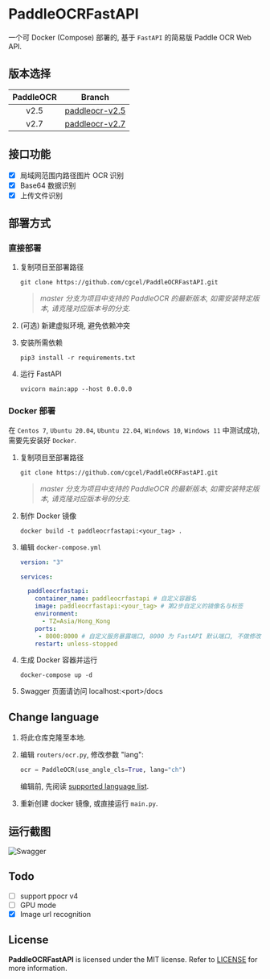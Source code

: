 # PaddleOCRFastAPI

一个可 Docker (Compose) 部署的, 基于 `FastAPI` 的简易版 Paddle OCR Web API.

## 版本选择

| PaddleOCR | Branch |
| :--: | :--: |
| v2.5 | [paddleocr-v2.5](https://github.com/cgcel/PaddleOCRFastAPI/tree/paddleocr-v2.5) |
| v2.7 | [paddleocr-v2.7](https://github.com/cgcel/PaddleOCRFastAPI/tree/paddleocr-v2.7) |

## 接口功能

- [x] 局域网范围内路径图片 OCR 识别
- [x] Base64 数据识别
- [x] 上传文件识别

## 部署方式

### 直接部署

1. 复制项目至部署路径

   ```shell
   git clone https://github.com/cgcel/PaddleOCRFastAPI.git
   ```

   > *master 分支为项目中支持的 PaddleOCR 的最新版本, 如需安装特定版本, 请克隆对应版本号的分支.*

2. (可选) 新建虚拟环境, 避免依赖冲突
3. 安装所需依赖

   ```shell
   pip3 install -r requirements.txt
   ```

4. 运行 FastAPI

   ```shell
   uvicorn main:app --host 0.0.0.0
   ```

### Docker 部署

在 `Centos 7`, `Ubuntu 20.04`, `Ubuntu 22.04`, `Windows 10`, `Windows 11` 中测试成功, 需要先安装好 `Docker`.

1. 复制项目至部署路径

   ```shell
   git clone https://github.com/cgcel/PaddleOCRFastAPI.git
   ```

   > *master 分支为项目中支持的 PaddleOCR 的最新版本, 如需安装特定版本, 请克隆对应版本号的分支.*

2. 制作 Docker 镜像

   ```shell
   docker build -t paddleocrfastapi:<your_tag> .
   ```

3. 编辑 `docker-compose.yml`

   ```yaml
   version: "3"

   services:

     paddleocrfastapi:
       container_name: paddleocrfastapi # 自定义容器名
       image: paddleocrfastapi:<your_tag> # 第2步自定义的镜像名与标签
       environment:
         - TZ=Asia/Hong_Kong
       ports:
        - 8000:8000 # 自定义服务暴露端口, 8000 为 FastAPI 默认端口, 不做修改
       restart: unless-stopped
   ```

4. 生成 Docker 容器并运行

   ```shell
   docker-compose up -d
   ```

5. Swagger 页面请访问 localhost:\<port\>/docs

## Change language

1. 将此仓库克隆至本地.
2. 编辑 `routers/ocr.py`, 修改参数 "lang":

   ```python
   ocr = PaddleOCR(use_angle_cls=True, lang="ch")
   ```

   编辑前, 先阅读 [supported language list](https://github.com/PaddlePaddle/PaddleOCR/blob/release/2.7/doc/doc_en/multi_languages_en.md#5-support-languages-and-abbreviations).

3. 重新创建 docker 镜像, 或直接运行 `main.py`.

## 运行截图

![Swagger](https://raw.githubusercontent.com/cgcel/PaddleOCRFastAPI/dev/screenshots/Swagger.png)

## Todo

- [ ] support ppocr v4
- [ ] GPU mode
- [x] Image url recognition

## License

**PaddleOCRFastAPI** is licensed under the MIT license. Refer to [LICENSE](https://github.com/cgcel/PaddleOCRFastAPI/blob/master/LICENSE) for more information.
